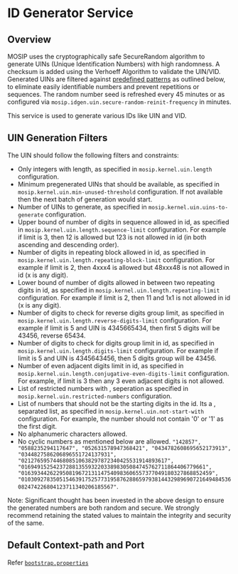 # ID Generator Service

## Overview
MOSIP uses the cryptographically safe SecureRandom algorithm to generate UINs (Unique Identification Numbers) with high randomness. A checksum is added using the Verhoeff Algorithm to validate the UIN/VID. Generated UINs are filtered against [predefined patterns](#uin-generation-filters) as outlined below, to eliminate easily identifiable numbers and prevent repetitions or sequences. The random number seed is refreshed every 45 minutes or as configured via  `mosip.idgen.uin.secure-random-reinit-frequency` in minutes.

This service is used to generate various IDs like UIN and VID.

## UIN Generation Filters
The UIN should follow the following filters and constraints:
* Only integers with length, as specified in `mosip.kernel.uin.length` configuration.
* Minimum pregenerated UINs that should be available, as specified in `mosip.kernel.uin.min-unused-threshold` configuration. If not available then the next batch of generation would start.
* Number of UINs to generate, as specified in `mosip.kernel.uin.uins-to-generate` configuration.
* Upper bound of number of digits in sequence allowed in id, as specified in `mosip.kernel.uin.length.sequence-limit` configuration. For example if limit is 3, then 12 is allowed but 123 is not allowed in id (in both ascending and descending order).
* Number of digits in repeating block allowed in id, as specified in `mosip.kernel.uin.length.repeating-block-limit` configuration. For example if limit is 2, then 4xxx4 is allowed but 48xxx48 is not allowed in id (x is any digit).
* Lower bound of number of digits allowed in between two repeating digits in id, as specified in `mosip.kernel.uin.length.repeating-limit` configuration. For example if limit is 2, then 11 and 1x1 is not allowed in id (x is any digit).
* Number of digits to check for reverse digits group limit, as specified in `mosip.kernel.uin.length.reverse-digits-limit` configuration. For example if limit is 5 and UIN is 4345665434, then first 5 digits will be 43456, reverse 65434.
* Number of digits to check for digits group limit in id, as specified in `mosip.kernel.uin.length.digits-limit` configuration. For example if limit is 5 and UIN is 4345643456, then 5 digits group will be 43456.
* Number of even adjacent digits limit in id, as specified in `mosip.kernel.uin.length.conjugative-even-digits-limit` configuration. For example, if limit is 3 then any 3 even adjacent digits is not allowed.
* List of restricted numbers with , seperation as specified in `mosip.kernel.uin.restricted-numbers` configuration.
* List of numbers that should not be the starting digits in the id. Its a , separated list, as specified in `mosip.kernel.uin.not-start-with` configuration. For example, the number should not contain '0' or '1' as the first digit.
* No alphanumeric characters allowed.
* No cyclic numbers as mentioned below are allowed. `"142857", "0588235294117647", "052631578947368421", "0434782608695652173913", "0344827586206896551724137931", "0212765957446808510638297872340425531914893617", "0169491525423728813559322033898305084745762711864406779661", "016393442622950819672131147540983606557377049180327868852459", "010309278350515463917525773195876288659793814432989690721649484536082474226804123711340206185567"`.

Note: Significant thought has been invested in the above design to ensure the generated numbers are both random and secure. We strongly recommend retaining the stated values to maintain the integrity and security of the same.

## Default Context-path and Port
Refer [`bootstrap.properties`](src/main/resources/bootstrap.properties)
